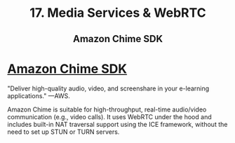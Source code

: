 <div align='center'>
  <h1> 17. Media Services & WebRTC </h1>
  <h2> Amazon Chime SDK </h2>
</div>

# [Amazon Chime SDK](https://aws.amazon.com/chime/chime-sdk/)

"Deliver high-quality audio, video, and screenshare in your e-learning applications." —AWS.

Amazon Chime is suitable for high-throughput, real-time audio/video communication (e.g., video calls). It uses WebRTC under the hood and includes built-in NAT traversal support using the ICE framework, without the need to set up STUN or TURN servers.
